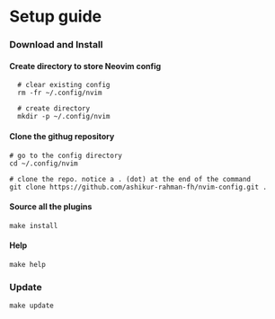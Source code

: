 # Setup guide

### Download and Install
#### Create directory to store Neovim config
```
  # clear existing config
  rm -fr ~/.config/nvim

  # create directory
  mkdir -p ~/.config/nvim
```
#### Clone the githug repository
```
# go to the config directory
cd ~/.config/nvim

# clone the repo. notice a . (dot) at the end of the command
git clone https://github.com/ashikur-rahman-fh/nvim-config.git .
```

#### Source all the plugins
```
make install
```

#### Help
```
make help
```


### Update
```
make update
```
